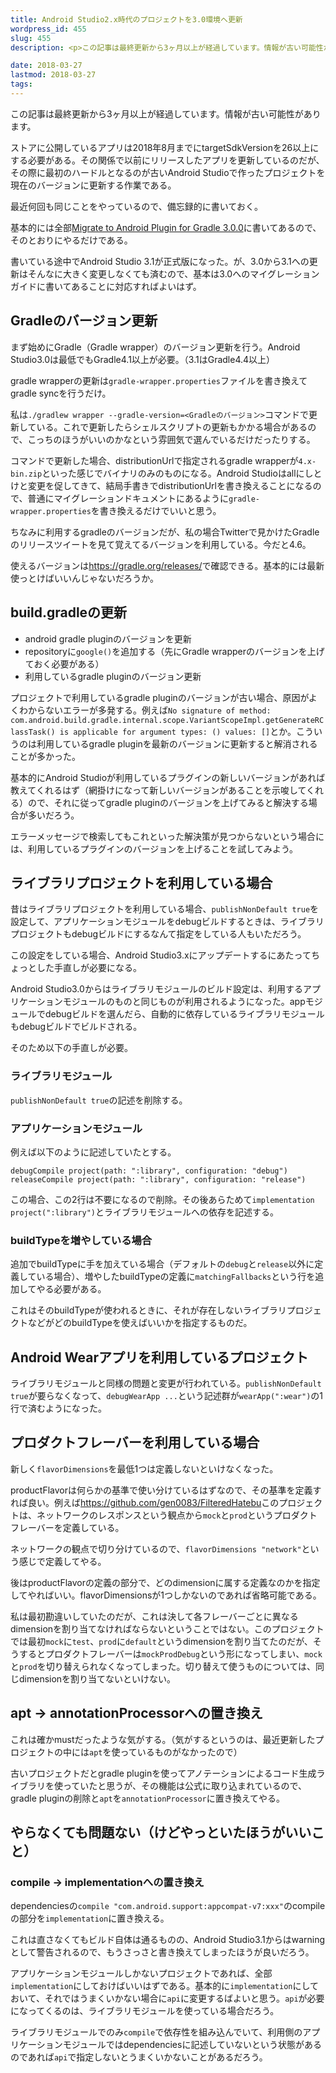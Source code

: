 ```yaml
---
title: Android Studio2.x時代のプロジェクトを3.0環境へ更新
wordpress_id: 455
slug: 455
description: <p>この記事は最終更新から3ヶ月以上が経過しています。情報が古い可能性があります。ストアに公開しているアプリは2018年8月までにtargetSdkVersionを26以上にする必要がある。その関係で以前にリリースしたアプリ [&hellip;]</p>

date: 2018-03-27
lastmod: 2018-03-27
tags: 
---
```


<div id="wppda_alert">この記事は最終更新から3ヶ月以上が経過しています。情報が古い可能性があります。</div><p>ストアに公開しているアプリは2018年8月までにtargetSdkVersionを26以上にする必要がある。その関係で以前にリリースしたアプリを更新しているのだが、その際に最初のハードルとなるのが古いAndroid Studioで作ったプロジェクトを現在のバージョンに更新する作業である。</p>
<p>最近何回も同じことをやっているので、備忘録的に書いておく。</p>
<p>基本的には全部<a href="https://developer.android.com/studio/build/gradle-plugin-3-0-0-migration.html">Migrate to Android Plugin for Gradle 3.0.0</a>に書いてあるので、そのとおりにやるだけである。</p>
<p>書いている途中でAndroid Studio 3.1が正式版になった。が、3.0から3.1への更新はそんなに大きく変更しなくても済むので、基本は3.0へのマイグレーションガイドに書いてあることに対応すればよいはず。</p>
<h2>Gradleのバージョン更新</h2>
<p>まず始めにGradle（Gradle wrapper）のバージョン更新を行う。Android Studio3.0は最低でもGradle4.1以上が必要。（3.1はGradle4.4以上）</p>
<p>gradle wrapperの更新は<code>gradle-wrapper.properties</code>ファイルを書き換えてgradle syncを行うだけ。</p>
<p>私は<code>./gradlew wrapper --gradle-version=&lt;Gradleのバージョン&gt;</code>コマンドで更新している。これで更新したらシェルスクリプトの更新もかかる場合があるので、こっちのほうがいいのかなという雰囲気で選んでいるだけだったりする。</p>
<p>コマンドで更新した場合、distributionUrlで指定されるgradle wrapperが<code>4.x-bin.zip</code>といった感じでバイナリのみのものになる。Android Studioはallにしとけと変更を促してきて、結局手書きでdistributionUrlを書き換えることになるので、普通にマイグレーションドキュメントにあるように<code>gradle-wrapper.properties</code>を書き換えるだけでいいと思う。</p>
<p>ちなみに利用するgradleのバージョンだが、私の場合Twitterで見かけたGradleのリリースツイートを見て覚えてるバージョンを利用している。今だと4.6。</p>
<p>使えるバージョンは<a href="https://gradle.org/releases/">https://gradle.org/releases/</a>で確認できる。基本的には最新使っとけばいいんじゃないだろうか。</p>
<h2>build.gradleの更新</h2>
<ul>
<li>android gradle pluginのバージョンを更新</li>
<li>repositoryに<code>google()</code>を追加する（先にGradle wrapperのバージョンを上げておく必要がある）</li>
<li>利用しているgradle pluginのバージョン更新</li>
</ul>
<p>プロジェクトで利用しているgradle pluginのバージョンが古い場合、原因がよくわからないエラーが多発する。例えば<code>No signature of method: com.android.build.gradle.internal.scope.VariantScopeImpl.getGenerateRClassTask() is applicable for argument types: () values: []</code>とか。こういうのは利用しているgradle pluginを最新のバージョンに更新すると解消されることが多かった。</p>
<p>基本的にAndroid Studioが利用しているプラグインの新しいバージョンがあれば教えてくれるはず（網掛けになって新しいバージョンがあることを示唆してくれる）ので、それに従ってgradle pluginのバージョンを上げてみると解決する場合が多いだろう。</p>
<p>エラーメッセージで検索してもこれといった解決策が見つからないという場合には、利用しているプラグインのバージョンを上げることを試してみよう。</p>
<h2>ライブラリプロジェクトを利用している場合</h2>
<p>昔はライブラリプロジェクトを利用している場合、<code>publishNonDefault true</code>を設定して、アプリケーションモジュールをdebugビルドするときは、ライブラリプロジェクトもdebugビルドにするなんて指定をしている人もいただろう。</p>
<p>この設定をしている場合、Android Studio3.xにアップデートするにあたってちょっとした手直しが必要になる。</p>
<p>Android Studio3.0からはライブラリモジュールのビルド設定は、利用するアプリケーションモジュールのものと同じものが利用されるようになった。appモジュールでdebugビルドを選んだら、自動的に依存しているライブラリモジュールもdebugビルドでビルドされる。</p>
<p>そのため以下の手直しが必要。</p>
<h3>ライブラリモジュール</h3>
<p><code>publishNonDefault true</code>の記述を削除する。</p>
<h3>アプリケーションモジュール</h3>
<p>例えば以下のように記述していたとする。</p>
<pre><code>debugCompile project(path: ":library", configuration: "debug")
releaseCompile project(path: ":library", configuration: "release")
</code></pre>
<p>この場合、この2行は不要になるので削除。その後あらためて<code>implementation project(":library")</code>とライブラリモジュールへの依存を記述する。</p>
<h3>buildTypeを増やしている場合</h3>
<p>追加でbuildTypeに手を加えている場合（デフォルトの<code>debug</code>と<code>release</code>以外に定義している場合）、増やしたbuildTypeの定義に<code>matchingFallbacks</code>という行を追加してやる必要がある。</p>
<p>これはそのbuildTypeが使われるときに、それが存在しないライブラリプロジェクトなどがどのbuildTypeを使えばいいかを指定するものだ。</p>
<h2>Android Wearアプリを利用しているプロジェクト</h2>
<p>ライブラリモジュールと同様の問題と変更が行われている。<code>publishNonDefault true</code>が要らなくなって、<code>debugWearApp ...</code>という記述群が<code>wearApp(":wear")</code>の1行で済むようになった。</p>
<h2>プロダクトフレーバーを利用している場合</h2>
<p>新しく<code>flavorDimensions</code>を最低1つは定義しないといけなくなった。</p>
<p>productFlavorは何らかの基準で使い分けているはずなので、その基準を定義すれば良い。例えば<a href="https://github.com/gen0083/FilteredHatebu">https://github.com/gen0083/FilteredHatebu</a>このプロジェクトは、ネットワークのレスポンスという観点から<code>mock</code>と<code>prod</code>というプロダクトフレーバーを定義している。</p>
<p>ネットワークの観点で切り分けているので、<code>flavorDimensions "network"</code>という感じで定義してやる。</p>
<p>後はproductFlavorの定義の部分で、どのdimensionに属する定義なのかを指定してやればいい。flavorDimensionsが1つしかないのであれば省略可能である。</p>
<p>私は最初勘違いしていたのだが、これは決して各フレーバーごとに異なるdimensionを割り当てなければならないということではない。このプロジェクトでは最初<code>mock</code>に<code>test</code>、<code>prod</code>に<code>default</code>というdimensionを割り当てたのだが、そうするとプロダクトフレーバーは<code>mockProdDebug</code>という形になってしまい、<code>mock</code>と<code>prod</code>を切り替えられなくなってしまった。切り替えて使うものについては、同じdimensionを割り当てないといけない。</p>
<h2>apt → annotationProcessorへの置き換え</h2>
<p>これは確かmustだったような気がする。（気がするというのは、最近更新したプロジェクトの中には<code>apt</code>を使っているものがなかったので）</p>
<p>古いプロジェクトだとgradle pluginを使ってアノテーションによるコード生成ライブラリを使っていたと思うが、その機能は公式に取り込まれているので、gradle pluginの削除と<code>apt</code>を<code>annotationProcessor</code>に置き換えてやる。</p>
<h2>やらなくても問題ない（けどやっといたほうがいいこと）</h2>
<h3>compile → implementationへの置き換え</h3>
<p>dependenciesの<code>compile "com.android.support:appcompat-v7:xxx"</code>のcompileの部分を<code>implementation</code>に置き換える。</p>
<p>これは直さなくてもビルド自体は通るものの、Android Studio3.1からはwarningとして警告されるので、もうさっさと書き換えてしまったほうが良いだろう。</p>
<p>アプリケーションモジュールしかないプロジェクトであれば、全部<code>implementation</code>にしておけばいいはずである。基本的に<code>implementation</code>にしておいて、それではうまくいかない場合に<code>api</code>に変更するばよいと思う。<code>api</code>が必要になってくるのは、ライブラリモジュールを使っている場合だろう。</p>
<p>ライブラリモジュールでのみ<code>compile</code>で依存性を組み込んでいて、利用側のアプリケーションモジュールではdependenciesに記述していないという状態があるのであれば<code>api</code>で指定しないとうまくいかないことがあるだろう。</p>

  